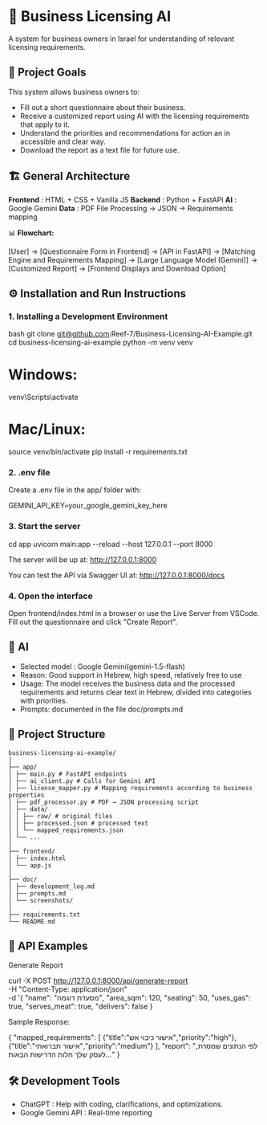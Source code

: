 # 🏪 Business Licensing AI  
A system for business owners in Israel for understanding of relevant licensing requirements.

## 📌 Project Goals
This system allows business owners to:
- Fill out a short questionnaire about their business.
- Receive a customized report using AI with the licensing requirements that apply to it.
- Understand the priorities and recommendations for action an in accessible and clear way.
- Download the report as a text file for future use.


## 🏗 General Architecture
**Frontend** : HTML + CSS + Vanilla JS
**Backend**  : Python + FastAPI 
**AI**       : Google Gemini 
**Data**     : PDF File Processing → JSON → Requirements mapping

📊 **Flowchart:**

[User] → [Questionnaire Form in Frontend] → [API in FastAPI] → [Matching Engine and Requirements Mapping]
→ [Large Language Model (Gemini)] → [Customized Report] → [Frontend Displays and Download Option]

## ⚙️ Installation and Run Instructions

### 1. Installing a Development Environment
bash
git clone git@github.com:Reef-7/Business-Licensing-AI-Example.git
cd business-licensing-ai-example
python -m venv venv
# Windows:
venv\Scripts\activate
# Mac/Linux:
source venv/bin/activate
pip install -r requirements.txt

### 2. .env file

Create a .env file in the app/ folder with:

GEMINI_API_KEY=your_google_gemini_key_here

### 3. Start the server
cd app
uvicorn main:app --reload --host 127.0.0.1 --port 8000

The server will be up at:
http://127.0.0.1:8000

You can test the API via Swagger UI at:
http://127.0.0.1:8000/docs

### 4. Open the interface

Open frontend/index.html in a browser or use the Live Server from VSCode.
Fill out the questionnaire and click "Create Report".


## 🧠 AI 
- Selected model : Google Gemini(gemini-1.5-flash)
- Reason: Good support in Hebrew, high speed, relatively free to use
- Usage: The model receives the business data and the processed requirements and returns clear text in Hebrew, divided into categories with priorities.
- Prompts: documented in the file doc/prompts.md

  
## 📂 Project Structure 
```
business-licensing-ai-example/
│
├── app/
│ ├── main.py # FastAPI endpoints
│ ├── ai_client.py # Calls for Gemini API
│ ├── license_mapper.py # Mapping requirements according to business properties
│ ├── pdf_processor.py # PDF → JSON processing script
│ ├── data/
│ │ ├── raw/ # original files
│ │ ├── processed.json # processed text
│ │ └── mapped_requirements.json
│ └── ...
│
├── frontend/
│ ├── index.html
│ └── app.js
│
├── doc/
│ ├── development_log.md
│ ├── prompts.md
│ └── screenshots/
│
├── requirements.txt
└── README.md
```

## 🧪 API Examples

Generate Report

curl -X POST http://127.0.0.1:8000/api/generate-report \
-H "Content-Type: application/json" \
-d '{
  "name": "מסעדת דוגמה",
  "area_sqm": 120,
  "seating": 50,
  "uses_gas": true,
  "serves_meat": true,
  "delivers": false
}

Sample Response:


{
  "mapped_requirements": [
    {"title":"אישור כיבוי אש","priority":"high"},
    {"title":"אישור תברואתי","priority":"medium"}
  ],
  "report": "לפי הנתונים שמסרת, לעסק שלך חלות הדרישות הבאות..."
}

## 🛠 Development Tools
- ChatGPT : Help with coding, clarifications, and optimizations.
- Google Gemini API : Real-time reporting 
